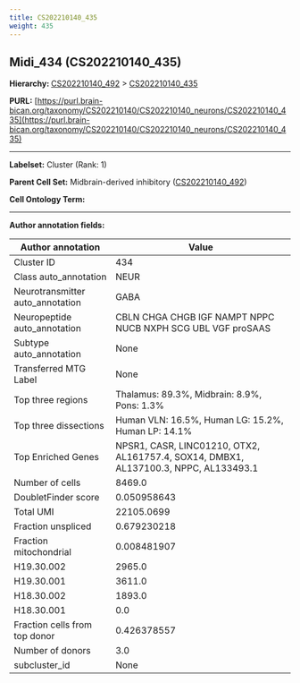 ```yaml
---
title: CS202210140_435
weight: 435
---
```

## Midi_434 (CS202210140_435)
<b>Hierarchy: </b>
[CS202210140_492](../CS202210140_492) >
[CS202210140_435](../CS202210140_435)

**PURL:** [https://purl.brain-bican.org/taxonomy/CS202210140/CS202210140_neurons/CS202210140_435](https://purl.brain-bican.org/taxonomy/CS202210140/CS202210140_neurons/CS202210140_435)

---


**Labelset:** Cluster (Rank: 1)

**Parent Cell Set:** Midbrain-derived inhibitory ([CS202210140_492](../CS202210140_492))



**Cell Ontology Term:** 

[MARKER GENES.]: #


---

[TRANSFERRED ANNOTATIONS.]: #


[AUTHOR ANNOTATION FIELDS.]: #


**Author annotation fields:**

| Author annotation | Value |
|-------------------|-------|
|Cluster ID|434|
|Class auto_annotation|NEUR|
|Neurotransmitter auto_annotation|GABA|
|Neuropeptide auto_annotation|CBLN CHGA CHGB IGF NAMPT NPPC NUCB NXPH SCG UBL VGF proSAAS|
|Subtype auto_annotation|None|
|Transferred MTG Label|None|
|Top three regions|Thalamus: 89.3%, Midbrain: 8.9%, Pons: 1.3%|
|Top three dissections|Human VLN: 16.5%, Human LG: 15.2%, Human LP: 14.1%|
|Top Enriched Genes|NPSR1, CASR, LINC01210, OTX2, AL161757.4, SOX14, DMBX1, AL137100.3, NPPC, AL133493.1|
|Number of cells|8469.0|
|DoubletFinder score|0.050958643|
|Total UMI|22105.0699|
|Fraction unspliced|0.679230218|
|Fraction mitochondrial|0.008481907|
|H19.30.002|2965.0|
|H19.30.001|3611.0|
|H18.30.002|1893.0|
|H18.30.001|0.0|
|Fraction cells from top donor|0.426378557|
|Number of donors|3.0|
|subcluster_id|None|
